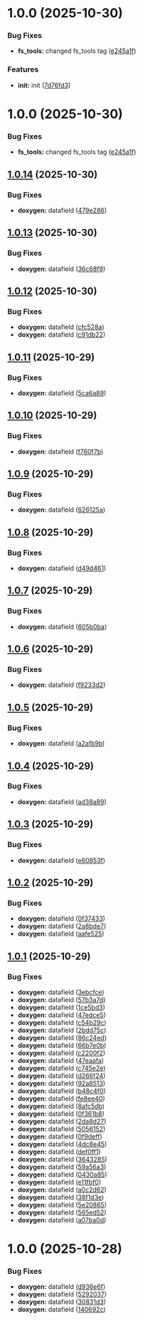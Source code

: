 # 1.0.0 (2025-10-30)


### Bug Fixes

* **fs_tools:** changed fs_tools tag ([e245a1f](https://github.com/iahve-space/protolib/commit/e245a1f6978d275b27e8bb6b601df3eab8ed39cf))


### Features

* **init:** init ([7d76fd3](https://github.com/iahve-space/protolib/commit/7d76fd33b3bd89f9c2b81bf9fc30f32ef1295b3b))

# 1.0.0 (2025-10-30)


### Bug Fixes

* **fs_tools:** changed fs_tools tag ([e245a1f](https://github.com/iahve-space/protolib/commit/e245a1f6978d275b27e8bb6b601df3eab8ed39cf))

## [1.0.14](https://github.com/iahve-space/protolib/compare/v1.0.13...v1.0.14) (2025-10-30)


### Bug Fixes

* **doxygen:** datafield ([479e286](https://github.com/iahve-space/protolib/commit/479e286d232f5a94c80cd5b6be57892f05061947))

## [1.0.13](https://github.com/iahve-space/protolib/compare/v1.0.12...v1.0.13) (2025-10-30)


### Bug Fixes

* **doxygen:** datafield ([36c68f9](https://github.com/iahve-space/protolib/commit/36c68f9a9c4b49f17ab80867d88154c8ddd26b81))

## [1.0.12](https://github.com/iahve-space/protolib/compare/v1.0.11...v1.0.12) (2025-10-30)


### Bug Fixes

* **doxygen:** datafield ([cfc528a](https://github.com/iahve-space/protolib/commit/cfc528a467eaf91aeb3b097a2c184f7234fb02fc))
* **doxygen:** datafield ([c91db22](https://github.com/iahve-space/protolib/commit/c91db22b4fa61540a43f5bf26acc42030ca62cc8))

## [1.0.11](https://github.com/iahve-space/protolib/compare/v1.0.10...v1.0.11) (2025-10-29)


### Bug Fixes

* **doxygen:** datafield ([5ca6a89](https://github.com/iahve-space/protolib/commit/5ca6a89053a6e16c41b56825acd1248fb01fcb4d))

## [1.0.10](https://github.com/iahve-space/protolib/compare/v1.0.9...v1.0.10) (2025-10-29)


### Bug Fixes

* **doxygen:** datafield ([f760f7b](https://github.com/iahve-space/protolib/commit/f760f7b3c5f18bb766b095b21205f15e2c8d8f28))

## [1.0.9](https://github.com/iahve-space/protolib/compare/v1.0.8...v1.0.9) (2025-10-29)


### Bug Fixes

* **doxygen:** datafield ([626125a](https://github.com/iahve-space/protolib/commit/626125a00bbfa1ff087d69b6544284c13820fcba))

## [1.0.8](https://github.com/iahve-space/protolib/compare/v1.0.7...v1.0.8) (2025-10-29)


### Bug Fixes

* **doxygen:** datafield ([d49d461](https://github.com/iahve-space/protolib/commit/d49d4615d1e7c47fb342e889df91cbf949e13d5e))

## [1.0.7](https://github.com/iahve-space/protolib/compare/v1.0.6...v1.0.7) (2025-10-29)


### Bug Fixes

* **doxygen:** datafield ([605b0ba](https://github.com/iahve-space/protolib/commit/605b0bab1267a0806f4c6a8839842cd153d729ff))

## [1.0.6](https://github.com/iahve-space/protolib/compare/v1.0.5...v1.0.6) (2025-10-29)


### Bug Fixes

* **doxygen:** datafield ([f9233d2](https://github.com/iahve-space/protolib/commit/f9233d2d68179c60f627c5d79f2f6318aee2abcb))

## [1.0.5](https://github.com/iahve-space/protolib/compare/v1.0.4...v1.0.5) (2025-10-29)


### Bug Fixes

* **doxygen:** datafield ([a2afb9b](https://github.com/iahve-space/protolib/commit/a2afb9b5b58906b2d8181c63a0a51a1dfcce573f))

## [1.0.4](https://github.com/iahve-space/protolib/compare/v1.0.3...v1.0.4) (2025-10-29)


### Bug Fixes

* **doxygen:** datafield ([ad38a89](https://github.com/iahve-space/protolib/commit/ad38a8907d023ab3d94be7119aac5be5b70c77b7))

## [1.0.3](https://github.com/iahve-space/protolib/compare/v1.0.2...v1.0.3) (2025-10-29)


### Bug Fixes

* **doxygen:** datafield ([e60853f](https://github.com/iahve-space/protolib/commit/e60853f67a6cd6284c0605ccb65410944ffb6669))

## [1.0.2](https://github.com/iahve-space/protolib/compare/v1.0.1...v1.0.2) (2025-10-29)


### Bug Fixes

* **doxygen:** datafield ([0f37433](https://github.com/iahve-space/protolib/commit/0f37433d7a17437d37f4d565d50513d35e495bf3))
* **doxygen:** datafield ([2a8bde7](https://github.com/iahve-space/protolib/commit/2a8bde76e951e44574d4f7b79de354aa7c783d86))
* **doxygen:** datafield ([aafe525](https://github.com/iahve-space/protolib/commit/aafe525328dff65c91b52548d908986b1dc3232d))

## [1.0.1](https://github.com/iahve-space/protolib/compare/v1.0.0...v1.0.1) (2025-10-29)


### Bug Fixes

* **doxygen:** datafield ([3ebcfce](https://github.com/iahve-space/protolib/commit/3ebcfce1ef549b57d1278cc0be8a07411173b756))
* **doxygen:** datafield ([57b3a7d](https://github.com/iahve-space/protolib/commit/57b3a7d15f2dd16aa110106a6d7c647c0161c33c))
* **doxygen:** datafield ([1ce5bd3](https://github.com/iahve-space/protolib/commit/1ce5bd30801e36fb725482a9fdd969838658812a))
* **doxygen:** datafield ([47edce5](https://github.com/iahve-space/protolib/commit/47edce50dac406c8bf70d7e0698642e5473179b8))
* **doxygen:** datafield ([c54b29c](https://github.com/iahve-space/protolib/commit/c54b29c91d0010a3da2c453cfa8a85cd100c26df))
* **doxygen:** datafield ([2bdd75c](https://github.com/iahve-space/protolib/commit/2bdd75c167f99a1b5f345e2899186c4e953f3b02))
* **doxygen:** datafield ([86c24ed](https://github.com/iahve-space/protolib/commit/86c24edac2cc1c384dcf0dca35c9146602f4e290))
* **doxygen:** datafield ([66b7e0b](https://github.com/iahve-space/protolib/commit/66b7e0b5865c07233df0eef8c1b47b67085a31e0))
* **doxygen:** datafield ([c2200f2](https://github.com/iahve-space/protolib/commit/c2200f28d6372b3716be8b776ed6d5fa0cefdc1a))
* **doxygen:** datafield ([47eaafa](https://github.com/iahve-space/protolib/commit/47eaafa22303b330ad958393ff3a69352e51fafe))
* **doxygen:** datafield ([c745e2e](https://github.com/iahve-space/protolib/commit/c745e2eef2a09376a7a752c5c69f9fb5a85ce7ae))
* **doxygen:** datafield ([d266f24](https://github.com/iahve-space/protolib/commit/d266f2465119a46c0dc61cbf52859c848c3bcbaa))
* **doxygen:** datafield ([92a8513](https://github.com/iahve-space/protolib/commit/92a85133ee5481d07d931e70bbf213b5ff73f0a3))
* **doxygen:** datafield ([b48c4f0](https://github.com/iahve-space/protolib/commit/b48c4f061ef50db7bc82d5d6c5806cdf822ccce8))
* **doxygen:** datafield ([fe8ee40](https://github.com/iahve-space/protolib/commit/fe8ee40fde17067f3022c3743dc2739ef5468a2a))
* **doxygen:** datafield ([8afc5db](https://github.com/iahve-space/protolib/commit/8afc5dbf1a666120dd03441fe5d247244be5f85b))
* **doxygen:** datafield ([0f361b8](https://github.com/iahve-space/protolib/commit/0f361b805df568c96b0f17b7d5aeb0693850af10))
* **doxygen:** datafield ([2da8d27](https://github.com/iahve-space/protolib/commit/2da8d279584028dbda60d72f0d19da99bf05735e))
* **doxygen:** datafield ([5056152](https://github.com/iahve-space/protolib/commit/5056152d981086741ed295af8bfc4d259ed05038))
* **doxygen:** datafield ([0f9deff](https://github.com/iahve-space/protolib/commit/0f9deff3b4f1bf38f6ba82912dfb0d2b447f398b))
* **doxygen:** datafield ([4dc8e45](https://github.com/iahve-space/protolib/commit/4dc8e45a6f2fded367751e5991beb7def67f4f9d))
* **doxygen:** datafield ([def0ff1](https://github.com/iahve-space/protolib/commit/def0ff1d03113638124691241ef88a81e44663c0))
* **doxygen:** datafield ([3643285](https://github.com/iahve-space/protolib/commit/3643285f466049c8c466f9d8cf3ea30362ba48fe))
* **doxygen:** datafield ([59a56a3](https://github.com/iahve-space/protolib/commit/59a56a348c100a03336480917a81ca793488dc2f))
* **doxygen:** datafield ([0430a85](https://github.com/iahve-space/protolib/commit/0430a857bdb3e3967ad60b849242e137f84db83f))
* **doxygen:** datafield ([e11fbf0](https://github.com/iahve-space/protolib/commit/e11fbf04f168733079914b5b34b6e6f584490a3b))
* **doxygen:** datafield ([a0c2d62](https://github.com/iahve-space/protolib/commit/a0c2d62843a1699e3eb874bed71af44ec8f189c6))
* **doxygen:** datafield ([38f1d3e](https://github.com/iahve-space/protolib/commit/38f1d3e894a202e48c286b4b5631fc2e042293f6))
* **doxygen:** datafield ([5e20865](https://github.com/iahve-space/protolib/commit/5e2086589d905ee592005ddc7638dade060f7b29))
* **doxygen:** datafield ([565ed52](https://github.com/iahve-space/protolib/commit/565ed52e2981a73ef2ccdf45d33a2b3225ddb7ff))
* **doxygen:** datafield ([a07ba0d](https://github.com/iahve-space/protolib/commit/a07ba0dbc0fbdbdfa0e3888f7daffa65777f4ce7))

# 1.0.0 (2025-10-28)


### Bug Fixes

* **doxygen:** datafield ([d936e6f](https://github.com/iahve-space/protolib/commit/d936e6f03443fc00ede70a05b57526d47fdd3561))
* **doxygen:** datafield ([5292037](https://github.com/iahve-space/protolib/commit/52920377e2aa9ed1197fd2aea675b2f49e0315d9))
* **doxygen:** datafield ([30831d3](https://github.com/iahve-space/protolib/commit/30831d3d769d087d1b9e2e561ff1b381198c991b))
* **doxygen:** datafield ([140692c](https://github.com/iahve-space/protolib/commit/140692ce17eebb3866866188c5c1e6acab2bb1d8))
